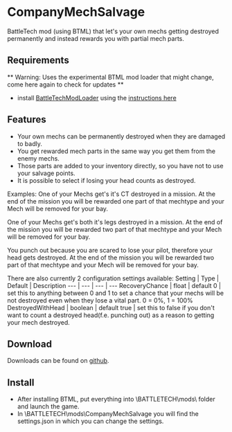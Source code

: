 # CompanyMechSalvage
BattleTech mod (using BTML) that let's your own mechs getting destroyed permanently and instead rewards you with partial mech parts.

## Requirements
** Warning: Uses the experimental BTML mod loader that might change, come here again to check for updates **

* install [BattleTechModLoader](https://github.com/Mpstark/BattleTechModLoader/releases) using the [instructions here](https://github.com/Mpstark/BattleTechModLoader)

## Features
- Your own mechs can be permanently destroyed when they are damaged to badly.
- You get rewarded mech parts in the same way you get them from the enemy mechs.
- Those parts are added to your inventory directly, so you have not to use your salvage points.
- It is possible to select if losing your head counts as destroyed.

Examples:
One of your Mechs get's it's CT destroyed in a mission. At the end of the mission you will be rewarded one part of that mechtype and your Mech will be removed for your bay.

One of your Mechs get's both it's legs destroyed in a mission. At the end of the mission you will be rewarded two part of that mechtype and your Mech will be removed for your bay.

You punch out because you are scared to lose your pilot, therefore your head gets destroyed. At the end of the mission you will be rewarded two part of that mechtype and your Mech will be removed for your bay.

There are also currently 2 configuration settings available:
Setting | Type | Default | Description
--- | --- | --- | ---
RecoveryChance | float | default 0 | set this to anything between 0 and 1 to set a chance that your mechs will be not destroyed even when they lose a vital part. 0 = 0%, 1 = 100%
DestroyedWithHead | boolean | default true | set this to false if you don't want to count a destroyed head(f.e. punching out) as a reason to getting your mech destroyed.

## Download

Downloads can be found on [github](https://github.com/Morphyum/CompanyMechSalvage/releases).

## Install
- After installing BTML, put everything into \BATTLETECH\mods\ folder and launch the game.
- In \BATTLETECH\mods\CompanyMechSalvage you will find the settings.json in which you can change the settings.

